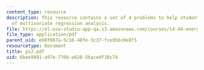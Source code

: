 ```yaml
---
content_type: resource
description: This resource contains a set of 4 problems to help students review knowledge
  of multivariate regression analysis.
file: https://ol-ocw-studio-app-qa.s3.amazonaws.com/courses/14-44-energy-economics-spring-2007/6bee9991a97e776be6205bacedf38c74_ps2.pdf
file_type: application/pdf
parent_uid: e98f867a-5c16-48fe-3c37-fce95bc0e8f5
resourcetype: Document
title: ps2.pdf
uid: 6bee9991-a97e-776b-e620-5bacedf38c74
---
```

